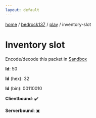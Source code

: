 ```yaml
---
layout: default
---
```


[home](/)  /  [bedrock137](/protocol/bedrock137)  /  [play](/protocol/bedrock137/play)  /  inventory-slot

# Inventory slot

Encode/decode this packet in [Sandbox](../../../sandbox/bedrock137#play.inventory_slot)

**Id**: 50

**Id** (hex): 32

**Id** (bin): 00110010

**Clientbound**: ✔️

**Serverbound**: ✖️
